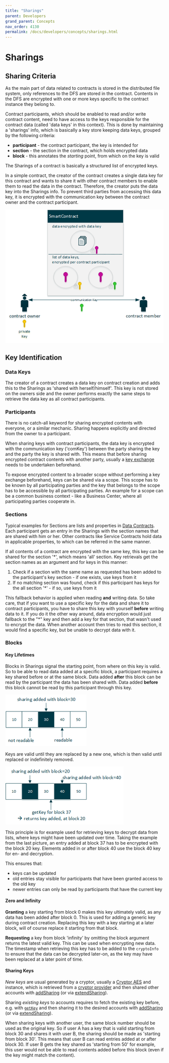 ```yaml
---
title: "Sharings"
parent: Developers
grand_parent: Concepts
nav_order: 4130
permalink: /docs/developers/concepts/sharings.html
---
```


# Sharings

## Sharing Criteria
As the main part of data related to contracts is stored in the distributed file system, only references to the DFS are stored in the contract. Contents in the DFS are encrypted with one or more keys specific to the contract instance they belong to.

Contract participants, which should be enabled to read and/or write contract content, need to have access to the keys responsible for the contract data (called 'data keys' in this context). This is done by maintaining a 'sharings' info, which is basically a key store keeping data keys, grouped by the following criteria:
- **participant** - the contract participant, the key is intended for
- **section** - the section in the contract, which holds encrypted data
- **block** - this annotates the _starting_ point, from which on the key is valid

The Sharings of a contract is basically a structured list of encrypted keys.

In a simple contract, the creator of the contract creates a single data key for this contract and wants to share it with other contract members to enable them to read the data in the contract. Therefore, the creator puts the data key into the Sharings info. To prevent third parties from accessing this data key, it is encrypted with the communication key between the contract owner and the contract participant.

![sharings - schema](/docs/4000_developers/4100_concepts/img/sharings_schema.png)


## Key Identification
### Data Keys
The creator of a contract creates a data key on contract creation and adds this to the Sharings as 'shared with herself/himself'. This key is not stored on the owners side and the owner performs exactly the same steps to retrieve the data key as all contract participants.

### Participants
There is no catch-all keyword for sharing encrypted contents with everyone, or a similar mechanic. Sharing happens explicitly and directed from the owner to a participant.

When sharing keys with contract participants, the data key is encrypted with the communication key ('comKey') between the party sharing the key and the party the key is shared with. This means that before sharing encrypted contract contents with another party, usually a [key exchange](/docs/developers/concepts/key_exchange) needs to be undertaken beforehand.

To expose encrypted content to a broader scope without performing a key exchange beforehand, keys can be shared via a scope. This scope has to be known by all participating parties and the key that belongs to the scope has to be accessible by all participating parties. An example for a scope can be a common business context - like a Business Center, where all participating parties cooperate in.

### Sections
Typical examples for Sections are lists and properties in [Data Contracts](/docs/developers/concepts/data-contract.html). Each participant gets an entry in the Sharings with the section names that are shared with him or her.
Other contracts like Service Contracts hold data in applicable properties, to which can be referred in the same manner.

If all contents of a contract are encrypted with the same key, this key can be shared for the section '*', which means 'all' section. Key retrievals get the section names as an argument and for keys in this manner:

1. Check if a section with the same name as requested has been added to the participant's key section - if one exists, use keys from it
2. If no matching section was found, check if this participant has keys for the all section '*' - if so, use keys from it

This fallback behavior is applied when reading **and** writing data. So take care, that if you want to use a specific key for the data and share it to contract participants, you have to share this key with yourself **before** writing data to it. If you do it the other way around, data encryption would just fallback to the "*" key and then add a key for that section, that wasn't used to encrypt the data. When another account then tries to read this section, it would find a specific key, but be unable to decrypt data with it.


### Blocks
#### Key Lifetimes
Blocks in Sharings signal the starting point, from where on this key is valid. So to be able to read data added at a specific block, a participant requires a key shared before or at the same block.
Data added **after** this block can be read by the participant the data has been shared with. Data added **before** this block cannot be read by this participant through this key.

![multikeys](/docs/4000_developers/4100_concepts/img/multikeys.png)

Keys are valid until they are replaced by a new one, which is then valid until replaced or indefinitely removed.

![multikeys - lifetime](/docs/4000_developers/4100_concepts/img/multikeys_lifetime.png)

This principle is for example used for retrieving keys to decrypt data from lists, where keys might have been updated over time. Taking the example from the last picture, an entry added at block 37 has to be encrypted with the block 20 key. Elements added in or after block 40 use the block 40 key for en- and decryption.

This ensures that:
- keys can be updated
- old entries stay visible for participants that have been granted access to the old key
- newer entries can only be read by participants that have the current key


#### Zero and Infinity
**Granting** a key starting from block 0 makes this key ultimately valid, as any data has been added after block 0. This is used for adding a generic key during contract creation. Replacing this key with a key starting at a later block, will of course replace it starting from that block. 

**Requesting** a key from block 'infinity' by omitting the block argument returns the latest valid key. This can be used when encrypting new data. The timestamp when retrieving this key has to be added to the `cryptoInfo` to ensure that the data can be decrypted later-on, as the key may have been replaced at a later point of time.


#### Sharing Keys
*New keys* are usual generated by a cryptor, usually a [Cryptor AES](https://api-blockchain-core.readthedocs.io/en/latest/encryption/cryptor-aes.html) and instance, which is retrieved from a [cryptor provider](https://api-blockchain-core.readthedocs.io/en/latest/encryption/crypto-provider.html) and then shared other accounts with [addSharing](https://api-blockchain-core.readthedocs.io/en/latest/contracts/sharing.html#addsharing) (or via [extendSharing](https://api-blockchain-core.readthedocs.io/en/latest/contracts/sharing.html#extendsharing)).

Sharing *existing keys* to accounts requires to fetch the existing key before, e.g. with [`getKey`](https://api-blockchain-core.readthedocs.io/en/latest/contracts/sharing.html#getkey) and then sharing it to the desired accounts with [addSharing](https://api-blockchain-core.readthedocs.io/en/latest/contracts/sharing.html#addsharing) (or via [extendSharing](https://api-blockchain-core.readthedocs.io/en/latest/contracts/sharing.html#extendsharing)).

When sharing keys with another user, the same block number should be used as the original key. So if user A has a key that is valid starting from block 30 and shares it with user B, the sharing should be made as 'starting from block 30'. This means that user B can read entries added at or after block 30.
If user B gets the key shared as 'starting from 50' for example, this user would not be able to read contents added before this block (even if the key might match the content).
